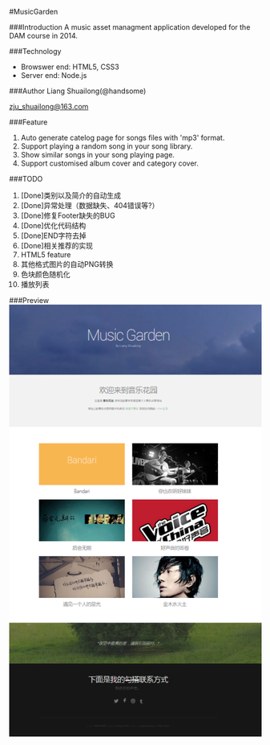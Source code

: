#MusicGarden

###Introduction
A music asset managment application developed for the DAM course in 2014.

###Technology
- Browswer end: HTML5, CSS3
- Server end: Node.js

###Author
Liang Shuailong(@handsome)

zju_shuailong@163.com

###Feature
1. Auto generate catelog page for songs files with 'mp3' format.
2. Support playing a random song in your song library.
3. Show similar songs in your song playing page.
4. Support customised album cover and category cover.

###TODO
1. [Done]类别以及简介的自动生成
2. [Done]异常处理（数据缺失、404错误等?）
3. [Done]修复Footer缺失的BUG
4. [Done]优化代码结构
5. [Done]END字符去掉
5. [Done]相关推荐的实现
6. HTML5 feature
7. 其他格式图片的自动PNG转换
8. 色块颜色随机化
9. 播放列表

###Preview
![Music Garden](/images/Preview.PNG "Music Garden")